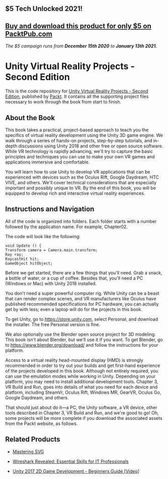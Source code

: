 ## $5 Tech Unlocked 2021!
[Buy and download this product for only $5 on PacktPub.com](https://www.packtpub.com/)
-----
*The $5 campaign         runs from __December 15th 2020__ to __January 13th 2021.__*

# Unity Virtual Reality Projects - Second Edition
This is the code repository for [Unity Virtual Reality Projects - Second Edition](https://www.packtpub.com/game-development/unity-virtual-reality-projects-second-edition?utm_source=github&utm_medium=repository&utm_campaign=9781788478809), published by [Packt](https://www.packtpub.com/?utm_source=github). It contains all the supporting project files necessary to work through the book from start to finish.
## About the Book
This book takes a practical, project-based approach to teach you the specifics of virtual reality development using the Unity 3D game engine. We walk through a series of hands-on projects, step-by-step tutorials, and in-depth discussions using Unity 2018 and other free or open source software. While VR technology is rapidly advancing, we'll try to capture the basic principles and techniques you can use to make your own VR games and applications immersive and comfortable.

You will learn how to use Unity to develop VR applications that can be experienced with devices such as the Oculus Rift, Google Daydream, HTC VIVE, and others. We'll cover technical considerations that are especially important and possibly unique to VR. By the end of this book, you will be equipped to develop rich and interactive virtual reality experiences.
## Instructions and Navigation
All of the code is organized into folders. Each folder starts with a number followed by the application name. For example, Chapter02.



The code will look like the following:
```
void Update () {
Transform camera = Camera.main.transform;
Ray ray;
RaycastHit hit;
GameObject hitObject; 
```

Before we get started, there are a few things that you'll need. Grab a snack, a bottle of water, or a cup of coffee. Besides that, you'll need a PC (Windows or Mac) with Unity 2018 installed.

You don't need a super powerful computer rig. While Unity can be a beast that can render complex scenes, and VR manufacturers like Oculus have published recommended specifications for PC hardware, you can actually get by with less; even a laptop will do for the projects in this book.

To get Unity, go to https://store.unity.com, select Personal, and download the installer. The free Personal version is fine.

We also optionally use the Blender open source project for 3D modeling. This book isn't about Blender, but we'll use it if you want. To get Blender, go to https://www.blender.org/download/ and follow the instructions for your platform.

Access to a virtual reality head-mounted display (HMD) is strongly recommended in order to try out your builds and get first-hand experience of the projects developed in this book. Although not entirely required, you can use the emulation modes while working in Unity. Depending on your platform, you may need to install additional development tools. Chapter 3, VR Build and Run, goes into details of what you need for each device and platform, including SteamVr, Oculus Rift, Windows MR, GearVR, Oculus Go, Google Daydream, and others.

That should just about do it—a PC, the Unity software, a VR device, other tools described in Chapter 3, VR Build and Run, and we're good to go! Oh, some projects will be more complete if you download the associated assets from the Packt website, as follows.

## Related Products
* [Mastering SVG](https://www.packtpub.com/web-development/mastering-svg?utm_source=github&utm_medium=repository&utm_campaign=9781788626743)

* [Wireshark Revealed: Essential Skills for IT Professionals](https://www.packtpub.com/networking-and-servers/wireshark-revealed-essential-skills-it-professionals?utm_source=github&utm_medium=repository&utm_campaign=9781788833226)

* [Unity 2017 2D Game Development - Beginners Guide [Video]](https://www.packtpub.com/game-development/unity-2017-2d-game-development-beginners-guide-video?utm_source=github&utm_medium=repository&utm_campaign=9781789349122)
